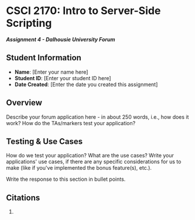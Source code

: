 # CSCI 2170: Intro to Server-Side Scripting

__*Assignment 4 - Dalhousie University Forum*__

## Student Information

- __Name__: [Enter your name here]
- __Student ID__: [Enter your student ID here]
- __Date Created__: [Enter the date you created this assignment]

## Overview

Describe your forum application here - in about 250 words, i.e., how does it work? How do the TAs/markers test your application?

## Testing & Use Cases

How do we test your application? What are the use cases? Write your applications' use cases, if there are any specific considerations for us to make (like if you've implemented the bonus feature(s), etc.).

Write the response to this section in bullet points.

## Citations

1. 
